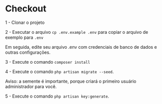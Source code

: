 # Checkout

1 - Clonar o projeto

2 - Executar o arquivo `cp .env.example .env` para copiar o arquivo de exemplo para `.env`

Em seguida, edite seu arquivo .env com credenciais de banco de dados e outras configurações.

3 - Execute o comando `composer install`

4 - Execute o comando `php artisan migrate --seed`.

Aviso: a semente é importante, porque criará o primeiro usuário administrador para você.

5 - Execute o comando `php artisan key:generate`.
